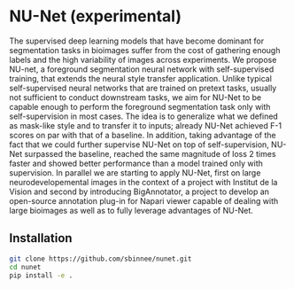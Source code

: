 # NU-Net (experimental)
The supervised deep learning models that have become dominant for segmentation tasks in
bioimages suffer from the cost of gathering enough labels and the high variability of
images across experiments. We propose NU-net, a foreground segmentation neural network
with self-supervised training, that extends the neural style transfer application.
Unlike typical self-supervised neural networks that are trained on pretext tasks,
usually not sufficient to conduct downstream tasks, we aim for NU-Net to be capable
enough to perform the foreground segmentation task only with self-supervision in most
cases. The idea is to generalize what we defined as mask-like style and to transfer it
to inputs; already NU-Net achieved F-1 scores on par with that of a baseline. In
addition, taking advantage of the fact that we could further supervise NU-Net on top of
self-supervision, NU-Net surpassed the baseline, reached the same magnitude of loss 2
times faster and showed better performance than a model trained only with supervision.
In parallel we are starting to apply NU-Net, first on large neurodevelopemental images
in the context of a project with Institut de la Vision and second by introducing
BigAnnotator, a project to develop an open-source annotation plug-in for Napari viewer
capable of dealing with large bioimages as well as to fully leverage advantages of
NU-Net.

## Installation
```sh
git clone https://github.com/sbinnee/nunet.git
cd nunet
pip install -e .
```
